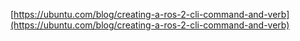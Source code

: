 [https://ubuntu.com/blog/creating-a-ros-2-cli-command-and-verb](https://ubuntu.com/blog/creating-a-ros-2-cli-command-and-verb)
